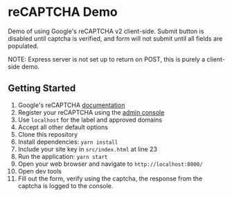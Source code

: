 # reCAPTCHA Demo

Demo of using Google's reCAPTCHA v2 client-side. Submit button is disabled until captcha is verified, and form will not submit until all fields are populated.

NOTE: Express server is not set up to return on POST, this is purely a client-side demo.

## Getting Started

1. Google's reCAPTCHA [documentation](https://developers.google.com/recaptcha/docs/display#config)
2. Register your reCAPTCHA using the [admin console](https://www.google.com/recaptcha)
  1. Use `localhost` for the label and approved domains
  2. Accept all other default options
3. Clone this repository
4. Install dependencies: `yarn install`
5. Include your site key in `src/index.html` at line 23
6. Run the application: `yarn start`
7. Open your web browser and navigate to `http://localhost:8000/`
8. Open dev tools
9. Fill out the form, verify using the captcha, the response from the captcha is logged to the console.